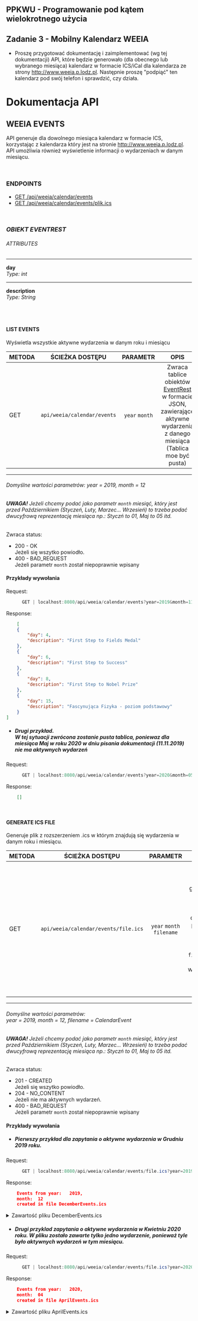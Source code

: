 ## PPKWU - Programowanie pod kątem wielokrotnego użycia
## Zadanie 3 - Mobilny Kalendarz WEEIA
* Proszę przygotować dokumentację i zaimplementować (wg tej dokumentacji) API, które będzie generowało (dla obecnego lub wybranego miesiąca) kalendarz w formacie ICS/iCal dla kalendarza ze strony http://www.weeia.p.lodz.pl. Następnie proszę "podpiąć" ten kalendarz pod swój telefon i sprawdzić, czy działa.

 **Dokumentacja API**
 ===================
 
 ## **WEEIA EVENTS**

API generuje dla dowolnego miesiąca kalendarz w formacie ICS, korzystając z kalendarza który jest na stronie http://www.weeia.p.lodz.pl.
 API umożliwia również wyświetlenie informacji o wydarzeniach w danym miesiącu.
   
<br /> 

### ENDPOINTS
* [GET    /api/weeia/calendar/events](#list-events)
* [GET    /api/weeia/calendar/events/plik.ics](#generate-ics-file)

<br />

### *OBIEKT EVENTREST*

###### ATTRIBUTES
_________
**day**  
*Type: int*
_________
**description**  
*Type: String*
<br />  
<br />
<br />


#### **LIST EVENTS**
Wyświetla wszystkie aktywne wydarzenia w danym roku i miesiącu



| METODA | ŚCIEŻKA DOSTĘPU | PARAMETR | OPIS |
|--------|:---------------:|:--------:|:----:|
| GET| `api/weeia/calendar/events`| `year`  `month` | Zwraca tablice obiektów [EventRest](#obiekt-eventrest) w formacie JSON, zawierające aktywne wydarzenia z danego miesiąca (Tablica moe być pusta)|
-----
###### Domyślne wartości parametrów: year = 2019, month = 12
###### **UWAGA!** Jeżeli chcemy podać jako parametr `month` miesiąć, który jest przed Październikiem (Styczeń, Luty, Marzec... Wrzesień) to trzeba podać dwucyfrową reprezentację miesiąca np.: Styczń to 01, Maj to 05 itd. 
Zwraca status:
* 200 - OK <br />Jeżeli się wszytko powiodło.
* 400 - BAD_REQUEST <br />Jeżeli parametr `month` został niepoprawnie wpisany
  

#### **Przykłady wywołania**

Request: 
```java
      GET | localhost:8080/api/weeia/calendar/events?year=2019&month=11 
```
Response:
```json
    [
    {
        "day": 4,
        "description": "First Step to Fields Medal"
    },
    {
        "day": 6,
        "description": "First Step to Success"
    },
    {
        "day": 8,
        "description": "First Step to Nobel Prize"
    },
    {
        "day": 15,
        "description": "Fascynująca Fizyka - poziom podstawowy"
    }
] 
```   

* ##### Drugi przykład.<br />W tej sytuacji zwrócona zostanie pusta tablica, poniewaz dla miesiąca Maj w roku 2020 w dniu pisania dokumentacji (11.11.2019) nie ma aktywnych wydarzeń

Request: 
```java
      GET | localhost:8080/api/weeia/calendar/events?year=2020&month=05
```
Response:
```json
    [] 
```
  
  
  <br />
  
#### **GENERATE ICS FILE**
Generuje plik z rozszerzeniem .ics w którym znajdują się wydarzenia w danym roku i miesiącu.  
 
| METODA | ŚCIEŻKA DOSTĘPU | PARAMETR | OPIS |
|--------|:---------------:|:--------:|:----:|
| GET| `api/weeia/calendar/events/file.ics`| `year`  `month`  `filename` | Zwraca informacje czy generowanie pliku się powiodło. Jeżeli operacja się powiodła to zostaje utworzony plik `filename`.ics z aktywnymi wydarzeniami w danym miesiąci i roku.|
-----
###### Domyślne wartości parametrów:<br />year = 2019, month = 12, filename = CalendarEvent
###### **UWAGA!** Jeżeli chcemy podać jako parametr `month` miesiąć, który jest przed Październikiem (Styczeń, Luty, Marzec... Wrzesień) to trzeba podać dwucyfrową reprezentację miesiąca np.: Styczń to 01, Maj to 05 itd. 
Zwraca status:
* 201 - CREATED <br />Jeżeli się wszytko powiodło.
* 204 - NO_CONTENT <br />Jeżeli nie ma aktywnych wydarzeń.
* 400 - BAD_REQUEST <br />Jeżeli parametr `month` został niepoprawnie wpisany
  

#### **Przykłady wywołania**
* ##### Pierwszy przykład dla zapytania o aktywne wydarzenia w Grudniu 2019 roku.
Request: 
```java
      GET | localhost:8080/api/weeia/calendar/events/file.ics?year=2019&month=12&filename=DecemberEvents 
```
Response:
```json
    Events from year:	2019,
    month:	12
    created in file DecemberEvents.ics
```   
<details>
    <summary>Zawartość pliku DecemberEvents.ics</summary>
    <p>
     
    ``` 
    BEGIN:VCALENDAR
    PRODID:-//Apple Inc.//Mac OS X 10.15.1//EN
    VERSION:2.0
    CALSCALE:GREGORIAN
    BEGIN:VEVENT
    DTSTAMP:20191111T185610Z
    DTSTART;VALUE=DATE:20191206
    SUMMARY:First Step to Nobel Prize
    UID:a61b4e58-02ab-4cdb-9bab-9f6d1d9ba94a
    END:VEVENT
    BEGIN:VEVENT
    DTSTAMP:20191111T185610Z
    DTSTART;VALUE=DATE:20191209
    SUMMARY:First Step to Fields Medal
    UID:34f4b131-8be2-454f-9e70-050a676e1d0d
    END:VEVENT
    BEGIN:VEVENT
    DTSTAMP:20191111T185610Z
    DTSTART;VALUE=DATE:20191211
    SUMMARY:Fascynująca Fizyka - poziom ponadpodstawowy
    UID:3e67852c-8469-4920-ad2c-5036d75577fd
    END:VEVENT
    BEGIN:VEVENT
    DTSTAMP:20191111T185610Z
    DTSTART;VALUE=DATE:20191216
    SUMMARY:Matura próbna Matematyka podstawowa
    UID:b04d25ac-2b26-4612-9809-eeb1b00bf70a
    END:VEVENT
    BEGIN:VEVENT
    DTSTAMP:20191111T185610Z
    DTSTART;VALUE=DATE:20191217
    SUMMARY:Matura próbna Matematyka rozszerzona
    UID:99740914-773f-464a-a1ac-fc77a1e8a89e
    END:VEVENT
    BEGIN:VEVENT
    DTSTAMP:20191111T185610Z
    DTSTART;VALUE=DATE:20191218
    SUMMARY:Matura próbna Fizyka rozszerzona
    UID:12b850e4-12fd-45a7-b40b-25a0d72ae141
    END:VEVENT
    BEGIN:VEVENT
    DTSTAMP:20191111T185610Z
    DTSTART;VALUE=DATE:20191219
    SUMMARY:Matura próbna Chemia rozszerzona
    UID:52035910-b9cc-4ee5-a63c-f72b0b8680a1
    END:VEVENT
    END:VCALENDAR
    ```  
</p></details>

* ##### Drugi przyklad zapytania o aktywne wydarzenia w Kwietniu 2020 roku. W pliku zostało zawarte tylko jedno wydarzenie, ponieważ tyle było aktywnych wydarzeń w tym miesiącu.
Request: 
```java
      GET | localhost:8080/api/weeia/calendar/events/file.ics?year=2020&month=04&filename=AprilEvents 
```
Response:
```json
    Events from year:	2020,
    month:	04
    created in file AprilEvents.ics
```   
<details>
    <summary>Zawartość pliku AprilEvents.ics</summary>
    <p>
     
    ``` 
    BEGIN:VCALENDAR
    PRODID:-//Apple Inc.//Mac OS X 10.15.1//EN
    VERSION:2.0
    CALSCALE:GREGORIAN
    BEGIN:VEVENT
    DTSTAMP:20191111T231638Z
    DTSTART;VALUE=DATE:20200423
    SUMMARY:gala rozdania nagród w konkursach
    UID:47359b6c-e412-486e-82d8-3fd0625dcf84
    END:VEVENT
    END:VCALENDAR
    ```  
</p></details>
